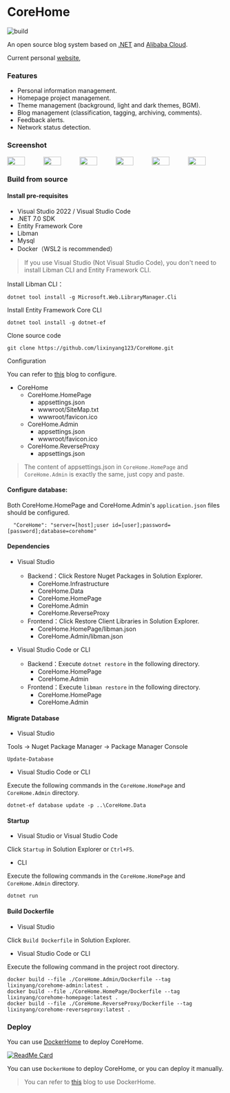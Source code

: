 # CoreHome

![build](https://github.com/lixinyang123/CoreHome/workflows/build/badge.svg?branch=main)

An open source blog system based on [.NET](https://dotnet.microsoft.com/) and [Alibaba Cloud](https://www.aliyun.com/).

Current personal [website](https://www.lllxy.net), 

### Features

- Personal information management.
- Homepage project management.
- Theme management (background, light and dark themes, BGM).
- Blog management (classification, tagging, archiving, comments).
- Feedback alerts.
- Network status detection.

### Screenshot

<div style="display:flex; width: 100%;">
    <image style="width: 49%;" src="https://user-images.githubusercontent.com/32838371/168005656-1e49ccb1-737c-464c-bd25-5a7e2f89541b.png" />
    <image style="width: 49%;" src="https://user-images.githubusercontent.com/32838371/195136555-73ce167e-114b-45c5-a6f2-11d65724174f.png" />
    <image style="width: 49%;" src="https://user-images.githubusercontent.com/32838371/195137729-485080ad-5f69-4a8b-859d-ac8bf0245c06.jpeg" />
    <image style="width: 49%;" src="https://user-images.githubusercontent.com/32838371/141163201-b37de67f-91f2-4333-840e-b888ae1d505e.jpeg" />
    <image style="width: 49%;" src="https://user-images.githubusercontent.com/32838371/195313142-b0cc7ba1-0738-47f9-8864-2dba231fdf6c.png" />
    <image style="width: 49%;" src="https://user-images.githubusercontent.com/32838371/195313304-4cd9a30a-9ea9-4f57-8c65-c4c390819c97.png" />
</div>
	
### Build from source

#### Install pre-requisites

- Visual Studio 2022 / Visual Studio Code
- .NET 7.0 SDK
- Entity Framework Core
- Libman
- Mysql
- Docker（WSL2 is recommended）

> If you use Visual Studio (Not Visual Studio Code), you don't need to install Libman CLI and Entity Framework CLI.

Install Libman CLI：

```shell
dotnet tool install -g Microsoft.Web.LibraryManager.Cli
```

Install Entity Framework Core CLI

```shell
dotnet tool install -g dotnet-ef
```

Clone source code

```shell
git clone https://github.com/lixinyang123/CoreHome.git
```

Configuration 

You can refer to [this](https://www.lllxy.net/Blog/Detail/ea8c626c-fac4-4a19-85e8-a46d41d938d5) blog to configure.

- CoreHome
	- CoreHome.HomePage
		- appsettings.json
		- wwwroot/SiteMap.txt
		- wwwroot/favicon.ico
	- CoreHome.Admin
		- appsettings.json
		- wwwroot/favicon.ico
	- CoreHome.ReverseProxy
		- appsettings.json

> The content of appsettings.json in `CoreHome.HomePage` and `CoreHome.Admin` is exactly the same, just copy and paste.

#### Configure database:

Both CoreHome.HomePage and CoreHome.Admin's `application.json` files should be configured.

```
  "CoreHome": "server=[host];user id=[user];password=[password];database=corehome"
```
	
#### Dependencies

- Visual Studio
	- Backend：Click Restore Nuget Packages in Solution Explorer.
		- CoreHome.Infrastructure
		- CoreHome.Data
		- CoreHome.HomePage
		- CoreHome.Admin
		- CoreHome.ReverseProxy
	- Frontend：Click Restore Client Libraries in Solution Explorer.
		- CoreHome.HomePage/libman.json
		- CoreHome.Admin/libman.json

- Visual Studio Code or CLI
	- Backend：Execute `dotnet restore` in the following directory.
		- CoreHome.HomePage
		- CoreHome.Admin
	- Frontend：Execute `libman restore` in the following directory.
		- CoreHome.HomePage
		- CoreHome.Admin

#### Migrate Database

- Visual Studio

Tools \-\> Nuget Package Manager \-\> Package Manager Console

```shell
Update-Database
```

- Visual Studio Code or CLI

Execute the following commands in the `CoreHome.HomePage` and `CoreHome.Admin` directory.

```shell
dotnet-ef database update -p ..\CoreHome.Data
```

#### Startup

- Visual Studio or Visual Studio Code

Click `Startup` in Solution Explorer or `Ctrl+F5`.

- CLI 

Execute the following commands in the `CoreHome.HomePage` and `CoreHome.Admin` directory.

```shell
dotnet run
```

#### Build Dockerfile

- Visual Studio

Click `Build Dockerfile` in Solution Explorer.

- Visual Studio Code or CLI

Execute the following command in the project root directory.

```shell
docker build --file ./CoreHome.Admin/Dockerfile --tag lixinyang/corehome-admin:latest .
docker build --file ./CoreHome.HomePage/Dockerfile --tag lixinyang/corehome-homepage:latest .
docker build --file ./CoreHome.ReverseProxy/Dockerfile --tag lixinyang/corehome-reverseproxy:latest .
```

### Deploy

You can use [DockerHome](https://github.com/lixinyang123/DockerHome "DockerHome") to deploy CoreHome.

[![ReadMe Card](https://github-readme-stats.vercel.app/api/pin/?username=lixinyang123&repo=DockerHome)](https://github.com/lixinyang123/DockerHome)

You can use `DockerHome` to deploy CoreHome, or you can deploy it manually.

> You can refer to [this](https://www.lllxy.net/Blog/Detail/b73acc42-ec42-4151-b108-a680bd1e0c87) blog to use DockerHome.

